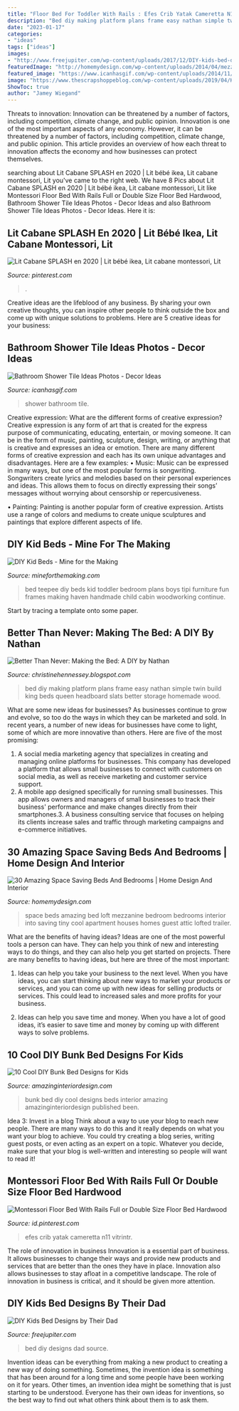 ```yaml
---
title: "Floor Bed For Toddler With Rails : Efes Crib Yatak Cameretta N11 Vitrintr"
description: "Bed diy making platform plans frame easy nathan simple twin build king beds queen headboard slats better storage homemade wood"
date: "2023-01-17"
categories:
- "ideas"
tags: ["ideas"]
images:
- "http://www.freejupiter.com/wp-content/uploads/2017/12/DIY-kids-bed-designs-by-their-dad-1-2.jpg"
featuredImage: "http://homemydesign.com/wp-content/uploads/2014/04/mezzanine-loft-bed-ideas.jpg"
featured_image: "https://www.icanhasgif.com/wp-content/uploads/2014/11/Bathroom-Shower-Tile-Ideas-Photos.jpg"
image: "https://www.thescrapshoppeblog.com/wp-content/uploads/2019/04/Kids_teepee_bed_9_600x.jpg"
ShowToc: true
author: "Jamey Wiegand"
---
```



Threats to innovation: Innovation can be threatened by a number of factors, including competition, climate change, and public opinion.
Innovation is one of the most important aspects of any economy. However, it can be threatened by a number of factors, including competition, climate change, and public opinion. This article provides an overview of how each threat to innovation affects the economy and how businesses can protect themselves.

	

		
searching about Lit Cabane SPLASH en 2020 | Lit bébé ikea, Lit cabane montessori, Lit you've came to the right web. We have 8 Pics about Lit Cabane SPLASH en 2020 | Lit bébé ikea, Lit cabane montessori, Lit like Montessori Floor Bed With Rails Full or Double Size Floor Bed Hardwood, Bathroom Shower Tile Ideas Photos - Decor Ideas and also Bathroom Shower Tile Ideas Photos - Decor Ideas. Here it is:
		
    
## Lit Cabane SPLASH En 2020 | Lit Bébé Ikea, Lit Cabane Montessori, Lit

<img loading=lazy src="https://i.pinimg.com/736x/aa/07/5e/aa075e6863215ccc44b767fc51f56d2d.jpg" onerror="this.onerror=null;this.src='https://tse4.mm.bing.net/th?id=OIP.blHKXZDxNSM6fg04SjD73wHaJ3&amp;pid=15.1';" alt="Lit Cabane SPLASH en 2020 | Lit bébé ikea, Lit cabane montessori, Lit">

_Source: pinterest.com_

>. 

	

Creative ideas are the lifeblood of any business. By sharing your own creative thoughts, you can inspire other people to think outside the box and come up with unique solutions to problems. Here are 5 creative ideas for your business: 

    
## Bathroom Shower Tile Ideas Photos - Decor Ideas

<img loading=lazy src="https://www.icanhasgif.com/wp-content/uploads/2014/11/Bathroom-Shower-Tile-Ideas-Photos.jpg" onerror="this.onerror=null;this.src='https://tse1.mm.bing.net/th?id=OIP.9ajhANfqHNi4fpy1BZcMJQHaJn&amp;pid=15.1';" alt="Bathroom Shower Tile Ideas Photos - Decor Ideas">

_Source: icanhasgif.com_

>shower bathroom tile. 

	

Creative expression: What are the different forms of creative expression?
Creative expression is any form of art that is created for the express purpose of communicating, educating, entertain, or moving someone. It can be in the form of music, painting, sculpture, design, writing, or anything that is creative and expresses an idea or emotion. There are many different forms of creative expression and each has its own unique advantages and disadvantages. Here are a few examples: 
• Music: Music can be expressed in many ways, but one of the most popular forms is songwriting. Songwriters create lyrics and melodies based on their personal experiences and ideas. This allows them to focus on directly expressing their songs’ messages without worrying about censorship or repercusiveness. 

• Painting: Painting is another popular form of creative expression. Artists use a range of colors and mediums to create unique sculptures and paintings that explore different aspects of life.

    
## DIY Kid Beds - Mine For The Making

<img loading=lazy src="https://www.thescrapshoppeblog.com/wp-content/uploads/2019/04/Kids_teepee_bed_9_600x.jpg" onerror="this.onerror=null;this.src='https://tse1.mm.bing.net/th?id=OIP.RxRFrGZiUhn-rJBkpoEWQQHaKl&amp;pid=15.1';" alt="DIY Kid Beds - Mine for the Making">

_Source: mineforthemaking.com_

>bed teepee diy beds kid toddler bedroom plans boys tipi furniture fun frames making haven handmade child cabin woodworking continue. 

	

Start by tracing a template onto some paper.

    
## Better Than Never: Making The Bed: A DIY By Nathan

<img loading=lazy src="http://2.bp.blogspot.com/-1uCTyzFYUVc/TnCHph63ATI/AAAAAAAAEec/dVyQ9o3-_-w/s1600/294328_10150285772635256_816990255_7595370_7872093_n.jpg" onerror="this.onerror=null;this.src='https://tse4.mm.bing.net/th?id=OIP.WHcmiptUfArsu1bd4t5blwHaFj&amp;pid=15.1';" alt="Better Than Never: Making the Bed: A DIY by Nathan">

_Source: christinehennessey.blogspot.com_

>bed diy making platform plans frame easy nathan simple twin build king beds queen headboard slats better storage homemade wood. 

	

What are some new ideas for businesses?
As businesses continue to grow and evolve, so too do the ways in which they can be marketed and sold. In recent years, a number of new ideas for businesses have come to light, some of which are more innovative than others. Here are five of the most promising:
1. A social media marketing agency that specializes in creating and managing online platforms for businesses. This company has developed a platform that allows small businesses to connect with customers on social media, as well as receive marketing and customer service support.
2. A mobile app designed specifically for running small businesses. This app allows owners and managers of small businesses to track their business' performance and make changes directly from their smartphones.3. A business consulting service that focuses on helping its clients increase sales and traffic through marketing campaigns and e-commerce initiatives.
    
## 30 Amazing Space Saving Beds And Bedrooms | Home Design And Interior

<img loading=lazy src="http://homemydesign.com/wp-content/uploads/2014/04/mezzanine-loft-bed-ideas.jpg" onerror="this.onerror=null;this.src='https://tse4.mm.bing.net/th?id=OIP.PsH4okqnKz6ldYcBOS9l_wHaLQ&amp;pid=15.1';" alt="30 Amazing Space Saving Beds And Bedrooms | Home Design And Interior">

_Source: homemydesign.com_

>space beds amazing bed loft mezzanine bedroom bedrooms interior into saving tiny cool apartment houses homes guest attic lofted trailer. 

	

What are the benefits of having ideas?
Ideas are one of the most powerful tools a person can have. They can help you think of new and interesting ways to do things, and they can also help you get started on projects. There are many benefits to having ideas, but here are three of the most important: 
1. Ideas can help you take your business to the next level. When you have ideas, you can start thinking about new ways to market your products or services, and you can come up with new ideas for selling products or services. This could lead to increased sales and more profits for your business. 

2. Ideas can help you save time and money. When you have a lot of good ideas, it’s easier to save time and money by coming up with different ways to solve problems.

    
## 10 Cool DIY Bunk Bed Designs For Kids

<img loading=lazy src="http://www.amazinginteriordesign.com/wp-content/uploads/2016/06/10-cool-diy-bunk-bed-ideas-kids-11.jpg" onerror="this.onerror=null;this.src='https://tse3.mm.bing.net/th?id=OIP.1VD43lzfYM6_5fce_29oxAHaGo&amp;pid=15.1';" alt="10 Cool DIY Bunk Bed Designs for Kids">

_Source: amazinginteriordesign.com_

>bunk bed diy cool designs beds interior amazing amazinginteriordesign published been. 

	

Idea 3: Invest in a blog
Think about a way to use your blog to reach new people. There are many ways to do this and it really depends on what you want your blog to achieve. You could try creating a blog series, writing guest posts, or even acting as an expert on a topic. Whatever you decide, make sure that your blog is well-written and interesting so people will want to read it!

    
## Montessori Floor Bed With Rails Full Or Double Size Floor Bed Hardwood

<img loading=lazy src="https://i.pinimg.com/736x/21/a4/e7/21a4e710a873e2abe69cf60878bb05b6.jpg" onerror="this.onerror=null;this.src='https://tse4.mm.bing.net/th?id=OIP.Ixk5eGUirSL12NSfSAOAKQHaFj&amp;pid=15.1';" alt="Montessori Floor Bed With Rails Full or Double Size Floor Bed Hardwood">

_Source: id.pinterest.com_

>efes crib yatak cameretta n11 vitrintr. 

	

The role of innovation in business
Innovation is a essential part of business. It allows businesses to change their ways and provide new products and services that are better than the ones they have in place. Innovation also allows businesses to stay afloat in a competitive landscape. The role of innovation in business is critical, and it should be given more attention.

    
## DIY Kids Bed Designs By Their Dad

<img loading=lazy src="http://www.freejupiter.com/wp-content/uploads/2017/12/DIY-kids-bed-designs-by-their-dad-1-2.jpg" onerror="this.onerror=null;this.src='https://tse2.mm.bing.net/th?id=OIP.hWPis7x-7BlQyBnSxXlhdgHaKs&amp;pid=15.1';" alt="DIY Kids Bed Designs by Their Dad">

_Source: freejupiter.com_

>bed diy designs dad source. 

	

Invention ideas can be everything from making a new product to creating a new way of doing something. Sometimes, the invention idea is something that has been around for a long time and some people have been working on it for years. Other times, an invention idea might be something that is just starting to be understood. Everyone has their own ideas for inventions, so the best way to find out what others think about them is to ask them.

